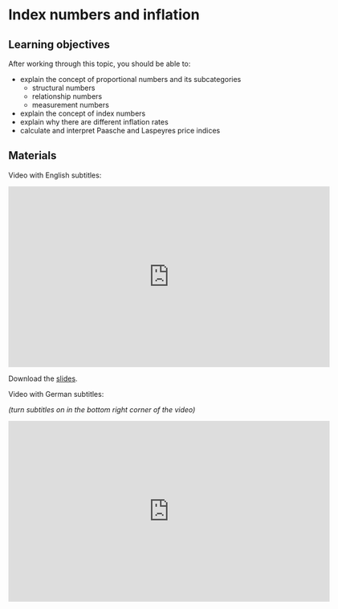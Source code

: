 # Index numbers and inflation

## Learning objectives

After working through this topic, you should be able to:

- explain the concept of proportional numbers and its subcategories
  - structural numbers
  - relationship numbers
  - measurement numbers
- explain the concept of index numbers
- explain why there are different inflation rates
- calculate and interpret Paasche and Laspeyres price indices

## Materials

Video with English subtitles:

<iframe
  src="https://electure.uni-bonn.de/paella7/ui/watch.html?id=71795d57-d0a6-41e7-9825-f6f0c41a7416"
  width="640"
  height="360"
  frameborder="0"
  allowfullscreen
></iframe>

Download the [slides](stats_misc-indices.pdf).

Video with German subtitles:

_(turn subtitles on in the bottom right corner of the video)_

<iframe
  src="https://electure.uni-bonn.de/paella7/ui/watch.html?id=d04cb6c2-f964-46ae-a4c5-8428a58e90dc"
  width="640"
  height="360"
  frameborder="0"
  allowfullscreen
></iframe>
